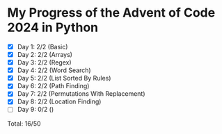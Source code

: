 # My Progress of the Advent of Code 2024 in Python

- [x] Day 1: 2/2 (Basic)
- [x] Day 2: 2/2 (Arrays)
- [x] Day 3: 2/2 (Regex)
- [x] Day 4: 2/2 (Word Search)
- [x] Day 5: 2/2 (List Sorted By Rules)
- [x] Day 6: 2/2 (Path Finding)
- [x] Day 7: 2/2 (Permutations With Replacement)
- [x] Day 8: 2/2 (Location Finding)
- [ ] Day 9: 0/2 ()

Total: 16/50
